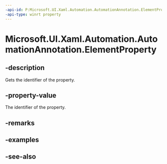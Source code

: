 ```yaml
---
-api-id: P:Microsoft.UI.Xaml.Automation.AutomationAnnotation.ElementProperty
-api-type: winrt property
---
```


<!-- Property syntax
public Windows.UI.Xaml.DependencyProperty ElementProperty { get; }
-->

# Microsoft.UI.Xaml.Automation.AutomationAnnotation.ElementProperty

## -description
Gets the identifier of the  property.

## -property-value
The identifier of the  property.

## -remarks

## -examples

## -see-also
